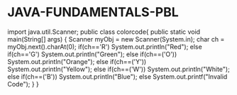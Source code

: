 # JAVA-FUNDAMENTALS-PBL
import java.util.Scanner;
public class colorcode{ 
public static void main(String[] args) {
Scanner myObj = new Scanner(System.in); 
char ch = myObj.next().charAt(0); 
if(ch=='R') 
System.out.println("Red"); 
else if(ch=='G') 
System.out.println("Green");
else if(ch==('O'))
System.out.println("Orange"); 
else if(ch==('Y'))
System.out.println("Yellow");
else if(ch==('W')) 
System.out.println("White");
else if(ch==('B'))
System.out.println("Blue");
else 
System.out.printf("Invalid Code"); 
}
}
